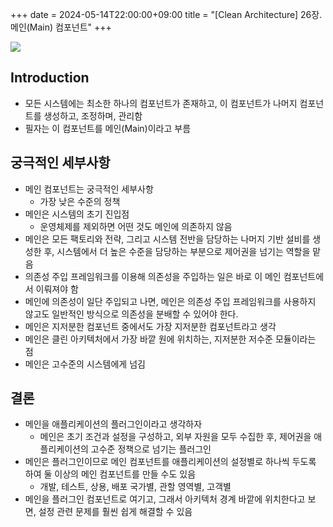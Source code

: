 +++ 
date = 2024-05-14T22:00:00+09:00
title = "[Clean Architecture] 26장. 메인(Main) 컴포넌트"
+++

![](/images/books/clean-architecture/cover.jpg)

## Introduction

- 모든 시스템에는 최소한 하나의 컴포넌트가 존재하고, 이 컴포넌트가 나머지 컴포넌트를 생성하고, 조정하며, 관리함
- 필자는 이 컴포넌트를 메인(Main)이라고 부름

## 궁극적인 세부사항

- 메인 컴포넌트는 궁극적인 세부사항
  - 가장 낮은 수준의 정책
- 메인은 시스템의 초기 진입점
  - 운영체제를 제외하면 어떤 것도 메인에 의존하지 않음
- 메인은 모든 팩토리와 전략, 그리고 시스템 전반을 담당하는 나머지 기반 설비를 생성한 후, 시스템에서 더 높은 수준을 담당하는 부분으로 제어권을 넘기는 역할을 맡음
- 의존성 주입 프레임워크를 이용해 의존성을 주입하는 일은 바로 이 메인 컴포넌트에서 이뤄져야 함
- 메인에 의존성이 일단 주입되고 나면, 메인은 의존성 주입 프레임워크를 사용하지 않고도 일반적인 방식으로 의존성을 분배할 수 있어야 한다.
- 메인은 지저분한 컴포넌트 중에서도 가장 지저분한 컴포넌트라고 생각
- 메인은 클린 아키텍처에서 가장 바깥 원에 위치하는, 지저분한 저수준 모듈이라는 점
- 메인은 고수준의 시스템에게 넘김

## 결론

- 메인을 애플리케이션의 플러그인이라고 생각하자
  - 메인은 초기 조건과 설정을 구성하고, 외부 자원을 모두 수집한 후, 제어권을 애플리케이션의 고수준 정책으로 넘기는 플러그인
- 메인은 플러그인이므로 메인 컴포넌트를 애플리케이션의 설정별로 하나씩 두도록 하여 둘 이상의 메인 컴포넌트를 만들 수도 있음
  - 개발, 테스트, 상용, 배포 국가별, 관할 영역별, 고객별
- 메인을 플러그인 컴포넌트로 여기고, 그래서 아키텍처 경계 바깥에 위치한다고 보면, 설정 관련 문제를 훨씬 쉽게 해결할 수 있음

